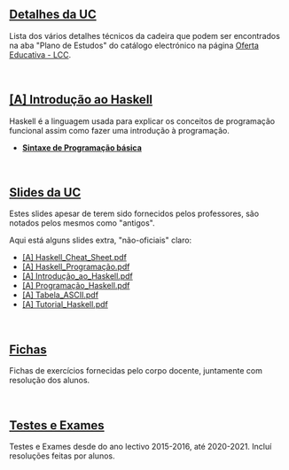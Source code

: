## [Detalhes da UC](Info.md)
Lista dos vários detalhes técnicos da cadeira que podem ser encontrados na aba "Plano de Estudos" do catálogo electrónico na página [Oferta Educativa - LCC](https://www.uminho.pt/PT/ensino/oferta-educativa/_layouts/15/UMinho.PortalUM.UI/Pages/CatalogoCursoDetail.aspx?itemId=3851&catId=12).

<br>

## [[A] Introdução ao Haskell](Intro.md)
Haskell é a linguagem usada para explicar os conceitos de programação funcional assim como fazer uma introdução à programação.

* [**Sintaxe de Programação básica**](http://rigaux.org/language-study/syntax-across-languages-per-language/Haskell.html)

<br>

## [Slides da UC](slides-PF-Haskell.pdf)
Estes slides apesar de terem sido fornecidos pelos professores, são notados pelos mesmos como "antigos".

Aqui está alguns slides extra, "não-oficiais" claro:
* [[A] Haskell_Cheat_Sheet.pdf](slides/Haskell_Cheat_Sheet.pdf)
* [[A] Haskell_Programação.pdf](slides/Haskell_Programação.pdf)
* [[A] Introdução_ao_Haskell.pdf](slides/Introdução_ao_Haskell.pdf)
* [[A] Programação_Haskell.pdf](slides/Programação_Haskell.pdf)
* [[A] Tabela_ASCII.pdf](slides/Tabela_ASCII.pdf)
* [[A] Tutorial_Haskell.pdf](slides/Tutorial_Haskell.pdf)

<br>

## [Fichas](fichas/README.md)
Fichas de exercícios fornecidas pelo corpo docente, juntamente com resolução dos alunos.

<br>

## [Testes e Exames](testes/README.md)
Testes e Exames desde do ano lectivo 2015-2016, até 2020-2021. Incluí resoluções feitas por alunos.

